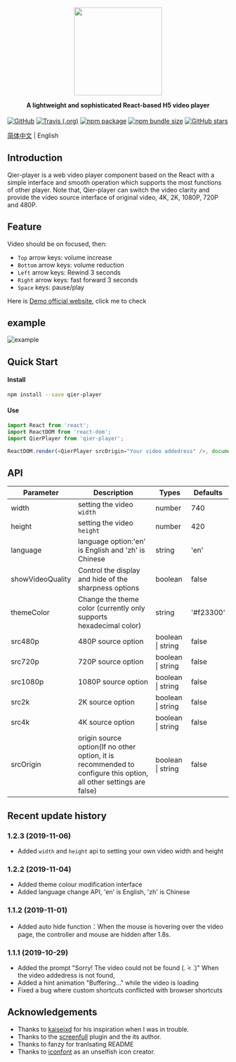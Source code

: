 <h1 align="center">
  <img src="https://i0.hdslb.com/bfs/album/d72f47cd98c9fb6287d7eaf002695de4f53de6f2.png" height="200" width="200"/>
  <p align="center" style="font-size: 0.5em">A lightweight and sophisticated React-based H5 video player</p>
</h1>

[![GitHub](https://img.shields.io/github/license/vortesnail/qier-player)](https://github.com/vortesnail/qier-player/blob/master/LICENSE) [![Travis (.org)](https://img.shields.io/travis/vortesnail/qier-player)]() [![npm package](https://img.shields.io/npm/v/qier-player)](https://www.npmjs.com/package/qier-player) [![npm bundle size](https://img.shields.io/bundlephobia/minzip/qier-player)](https://www.npmjs.com/package/qier-player) [![GitHub stars](https://img.shields.io/github/stars/vortesnail/qier-player)](https://github.com/vortesnail/qier-player/stargazers)

[简体中文](https://github.com/vortesnail/qier-player/blob/master/README-zh-Hans.md) &#124; English

## Introduction
Qier-player is a web video player component based on the React with a simple interface and smooth operation which supports the most functions of other player. Note that, Qier-player can switch the video clarity and provide the video source interface of original video, 4K, 2K, 1080P, 720P and 480P.


## Feature
Video should be on focused, then:

- `Top` arrow keys: volume increase
-	`Bottom` arrow keys: volume reduction
-	`Left` arrow keys: Rewind 3 seconds
-	`Right` arrow keys: fast forward 3 seconds
-	`Space` keys: pause/play


Here is [Demo official website](https://vortesnail.github.io/qier-player-demo/), click me to check

## example
![example](https://i0.hdslb.com/bfs/album/dc46482ec425ebf78f8501fb44f05f8b01cbda4b.png)


## Quick Start
#### Install
```bash
npm install --save qier-player
```
#### Use
```js
import React from 'react';
import ReactDOM from 'react-dom';
import QierPlayer from 'qier-player';

ReactDOM.render(<QierPlayer srcOrigin="Your video addedress" />, document.getElementById('root'));
```

## API
| Parameter  |  Description | Types  | Defaults  |
| ------------ | ------------ | ------------ | ------------ |
| width  | setting the video `width`  | number  |  740 |
| height  | setting the video `height`  | number  |  420 |
| language  | language option:'en' is English and  'zh' is Chinese  | string  |  'en' |
| showVideoQuality  | Control the display and hide of the sharpness options  | boolean  |  false |
| themeColor  | Change the theme color (currently only supports hexadecimal color)  | string  |  '#f23300' |
| src480p  | 480P source option | boolean &#124; string   | false  |
| src720p  | 720P source option | boolean &#124; string   | false  |
| src1080p  |  1080P source option | boolean &#124; string   | false  |
| src2k  |  2K source option | boolean &#124; string   | false  |
| src4k  |  4K source option | boolean &#124; string   | false  |
| srcOrigin  |  origin source option(If no other option, it is recommended to configure this option, all other settings are false) | boolean &#124; string   | false  |

## Recent update history
### 1.2.3 (2019-11-06)
- Added `width` and `height` api to setting your own video width and height

### 1.2.2 (2019-11-04)
- Added theme colour modification interface
- Added language change API, 'en' is English, 'zh' is Chinese

### 1.1.2 (2019-11-01)
-	Added auto hide function：When the mouse is hovering over the video page, the controller and mouse are hidden after 1.8s.

### 1.1.1 (2019-10-29)
- Added the prompt "Sorry! The video could not be found (. ́< ̀.)" When the video addedress is not found,
- Added a hint animation "Buffering..." while the video is loading
- Fixed a bug where custom shortcuts conflicted with browser shortcuts


## Acknowledgements
- Thanks to [kaiseixd](https://github.com/kaiseixd) for his inspiration when I was in trouble.
- Thanks to the [screenfull](https://github.com/sindresorhus/screenfull.js/) plugin and the its author.
- Thanks to fanzy for tranlsating README
- Thanks to [iconfont](https://www.iconfont.cn/) as an unselfish icon creator.